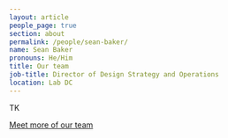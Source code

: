 ```yaml
---
layout: article
people_page: true
section: about
permalink: /people/sean-baker/
name: Sean Baker
pronouns: He/Him
title: Our team
job-title: Director of Design Strategy and Operations
location: Lab DC
---
```


TK

[Meet more of our team](../../about/meet/)
